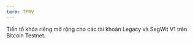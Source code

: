 ```yaml
---
term: TPRV
---
```


Tiền tố khóa riêng mở rộng cho các tài khoản Legacy và SegWit V1 trên Bitcoin Testnet.